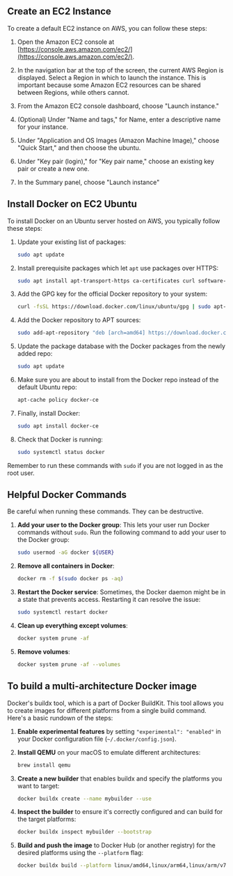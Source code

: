 
## Create an EC2 Instance

To create a default EC2 instance on AWS, you can follow these steps:

1. Open the Amazon EC2 console at [https://console.aws.amazon.com/ec2/](https://console.aws.amazon.com/ec2/).

2. In the navigation bar at the top of the screen, the current AWS Region is displayed. Select a Region in which to launch the instance. This is important because some Amazon EC2 resources can be shared between Regions, while others cannot.

3. From the Amazon EC2 console dashboard, choose "Launch instance."

4. (Optional) Under "Name and tags," for Name, enter a descriptive name for your instance.

5. Under "Application and OS Images (Amazon Machine Image)," choose "Quick Start," and then choose the ubuntu.

6. Under "Key pair (login)," for "Key pair name," choose an existing key pair or create a new one.

7. In the Summary panel, choose "Launch instance"


## Install Docker on EC2 Ubuntu

To install Docker on an Ubuntu server hosted on AWS, you typically follow these steps:

1. Update your existing list of packages:
   ```bash
   sudo apt update
   ```

2. Install prerequisite packages which let `apt` use packages over HTTPS:
   ```bash
   sudo apt install apt-transport-https ca-certificates curl software-properties-common
   ```

3. Add the GPG key for the official Docker repository to your system:
   ```bash
   curl -fsSL https://download.docker.com/linux/ubuntu/gpg | sudo apt-key add -
   ```

4. Add the Docker repository to APT sources:
   ```bash
   sudo add-apt-repository "deb [arch=amd64] https://download.docker.com/linux/ubuntu $(lsb_release -cs) stable"
   ```

5. Update the package database with the Docker packages from the newly added repo:
   ```bash
   sudo apt update
   ```

6. Make sure you are about to install from the Docker repo instead of the default Ubuntu repo:
   ```bash
   apt-cache policy docker-ce
   ```

7. Finally, install Docker:
   ```bash
   sudo apt install docker-ce
   ```

8. Check that Docker is running:
   ```bash
   sudo systemctl status docker
   ```

Remember to run these commands with `sudo` if you are not logged in as the root user.




## Helpful Docker Commands

Be careful when running these commands. They can be destructive.

1. **Add your user to the Docker group**: This lets your user run Docker commands without `sudo`. Run the following command to add your user to the Docker group:
   ```bash
   sudo usermod -aG docker ${USER}
   ```
2. **Remove all containers in Docker**: 
   ```bash
   docker rm -f $(sudo docker ps -aq)
   ```

3. **Restart the Docker service**: Sometimes, the Docker daemon might be in a state that prevents access. Restarting it can resolve the issue:
   ```bash
   sudo systemctl restart docker
   ```
4. **Clean up everything except volumes**: 
   ```bash
   docker system prune -af
   ```
5. **Remove volumes**:
   ```bash
   docker system prune -af --volumes
   ```


## To build a multi-architecture Docker image

Docker's buildx tool, which is a part of Docker BuildKit. This tool allows you to create images for different platforms from a single build command. Here's a basic rundown of the steps:

1. **Enable experimental features** by setting `"experimental": "enabled"` in your Docker configuration file (`~/.docker/config.json`).

2. **Install QEMU** on your macOS to emulate different architectures:
   ```sh
   brew install qemu
   ```

3. **Create a new builder** that enables buildx and specify the platforms you want to target:
   ```sh
   docker buildx create --name mybuilder --use
   ```

4. **Inspect the builder** to ensure it's correctly configured and can build for the target platforms:
   ```sh
   docker buildx inspect mybuilder --bootstrap
   ```

5. **Build and push the image** to Docker Hub (or another registry) for the desired platforms using the `--platform` flag:
   ```sh
   docker buildx build --platform linux/amd64,linux/arm64,linux/arm/v7 -t <username>/myimage:latest --push .
   ```